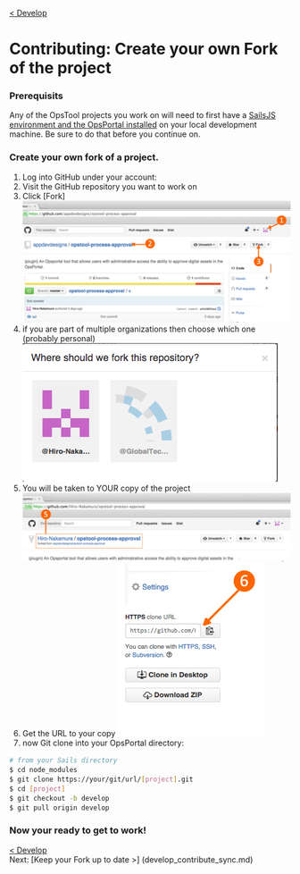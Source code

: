 [< Develop](Develop.md)
# Contributing: Create your own Fork of the project


### Prerequisits
Any of the OpsTool projects you work on will need to first have a [SailsJS environment and the OpsPortal installed](develop_setup.md) on your local development machine.  Be sure to do that before you continue on.


### Create your own fork of a project.

1. Log into GitHub under your account:
2. Visit the GitHub repository you want to work on
3. Click [Fork]
![Fork Project](images/develop_contribute_fork_01.png "Fork Project")
4. if you are part of multiple organizations then choose which one (probably personal)
![Fork Project to personal](images/develop_contribute_fork_02.png "Fork Project to personal")
5. You will be taken to YOUR copy of the project
![Your Copy](images/develop_contribute_fork_03.png "Your Copy")
6. Get the URL to your copy
![Your URL](images/develop_contribute_fork_04.png "Your URL")
7. now Git clone into your OpsPortal directory:
```sh
# from your Sails directory
$ cd node_modules
$ git clone https://your/git/url/[project].git 
$ cd [project]
$ git checkout -b develop
$ git pull origin develop

```

### Now your ready to get to work!

  

[< Develop](Develop.md)     
Next: [Keep your Fork up to date >] (develop_contribute_sync.md) 